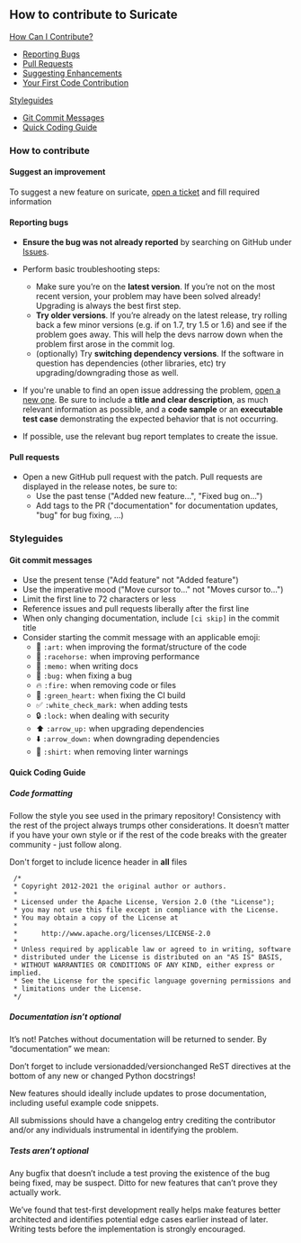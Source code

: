 ## How to contribute to Suricate

[How Can I Contribute?](#how-to-contribute)

- [Reporting Bugs](#reporting-bugs)
- [Pull Requests](#pull-requests)
- [Suggesting Enhancements](#suggesting-enhancements)
- [Your First Code Contribution](#your-first-code-contribution)

[Styleguides](#styleguides)

- [Git Commit Messages](#git-commit-messages)
- [Quick Coding Guide](#quick-coding-guide)

### How to contribute

#### Suggest an improvement

To suggest a new feature on suricate, [open a ticket](https://github.com/michelin/suricate/issues/new?template=improvement.md) and fill required information

#### Reporting bugs

- **Ensure the bug was not already reported** by searching on GitHub under [Issues](https://github.com/michelin/suricate/issues).

- Perform basic troubleshooting steps:

  - Make sure you’re on the **latest version**. If you’re not on the most recent version, your problem may have been solved already! Upgrading is always the best first step.
  - **Try older versions**. If you’re already on the latest release, try rolling back a few minor versions (e.g. if on 1.7, try 1.5 or 1.6) and see if the problem goes away. This will help the devs narrow down when the problem first arose in the commit log.
  - (optionally) Try **switching dependency versions**. If the software in question has dependencies (other libraries, etc) try upgrading/downgrading those as well.

- If you're unable to find an open issue addressing the problem, [open a new one](https://github.com/michelin/suricate/issues/new?template=bug.md). Be sure to include a **title and clear description**, as much relevant information as possible, and a **code sample** or an **executable test case** demonstrating the expected behavior that is not occurring.

- If possible, use the relevant bug report templates to create the issue.

#### Pull requests

- Open a new GitHub pull request with the patch. Pull requests are displayed in the release notes, be sure to:
  - Use the past tense ("Added new feature...", "Fixed bug on...")
  - Add tags to the PR ("documentation" for documentation updates, "bug" for bug fixing, ...)

### Styleguides

#### Git commit messages

- Use the present tense ("Add feature" not "Added feature")
- Use the imperative mood ("Move cursor to..." not "Moves cursor to...")
- Limit the first line to 72 characters or less
- Reference issues and pull requests liberally after the first line
- When only changing documentation, include `[ci skip]` in the commit title
- Consider starting the commit message with an applicable emoji:
  - :art: `:art:` when improving the format/structure of the code
  - :racehorse: `:racehorse:` when improving performance
  - :memo: `:memo:` when writing docs
  - :bug: `:bug:` when fixing a bug
  - :fire: `:fire:` when removing code or files
  - :green_heart: `:green_heart:` when fixing the CI build
  - :white_check_mark: `:white_check_mark:` when adding tests
  - :lock: `:lock:` when dealing with security
  - :arrow_up: `:arrow_up:` when upgrading dependencies
  - :arrow_down: `:arrow_down:` when downgrading dependencies
  - :shirt: `:shirt:` when removing linter warnings

#### Quick Coding Guide

##### Code formatting

Follow the style you see used in the primary repository! Consistency with the rest of the project always trumps other considerations. It doesn’t matter if you have your own style or if the rest of the code breaks with the greater community - just follow along.

Don't forget to include licence header in **all** files

```
 /*
 * Copyright 2012-2021 the original author or authors.
 *
 * Licensed under the Apache License, Version 2.0 (the "License");
 * you may not use this file except in compliance with the License.
 * You may obtain a copy of the License at
 *
 *      http://www.apache.org/licenses/LICENSE-2.0
 *
 * Unless required by applicable law or agreed to in writing, software
 * distributed under the License is distributed on an "AS IS" BASIS,
 * WITHOUT WARRANTIES OR CONDITIONS OF ANY KIND, either express or implied.
 * See the License for the specific language governing permissions and
 * limitations under the License.
 */
```

##### Documentation isn’t optional

It’s not! Patches without documentation will be returned to sender. By “documentation” we mean:

Don’t forget to include versionadded/versionchanged ReST directives at the bottom of any new or changed Python docstrings!

New features should ideally include updates to prose documentation, including useful example code snippets.

All submissions should have a changelog entry crediting the contributor and/or any individuals instrumental in identifying the problem.

##### Tests aren’t optional

Any bugfix that doesn’t include a test proving the existence of the bug being fixed, may be suspect. Ditto for new features that can’t prove they actually work.

We’ve found that test-first development really helps make features better architected and identifies potential edge cases earlier instead of later. Writing tests before the implementation is strongly encouraged.
